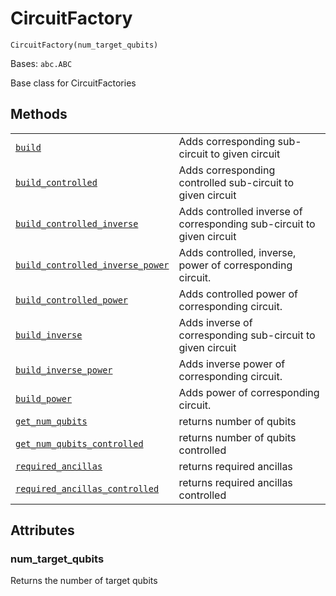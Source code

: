 # CircuitFactory

<span id="undefined" />

`CircuitFactory(num_target_qubits)`

Bases: `abc.ABC`

Base class for CircuitFactories

## Methods

|                                                                                                                                                                                                                                       |                                                                       |
| ------------------------------------------------------------------------------------------------------------------------------------------------------------------------------------------------------------------------------------- | --------------------------------------------------------------------- |
| [`build`](qiskit.aqua.utils.CircuitFactory.build#qiskit.aqua.utils.CircuitFactory.build "qiskit.aqua.utils.CircuitFactory.build")                                                                                                     | Adds corresponding sub-circuit to given circuit                       |
| [`build_controlled`](qiskit.aqua.utils.CircuitFactory.build_controlled#qiskit.aqua.utils.CircuitFactory.build_controlled "qiskit.aqua.utils.CircuitFactory.build_controlled")                                                         | Adds corresponding controlled sub-circuit to given circuit            |
| [`build_controlled_inverse`](qiskit.aqua.utils.CircuitFactory.build_controlled_inverse#qiskit.aqua.utils.CircuitFactory.build_controlled_inverse "qiskit.aqua.utils.CircuitFactory.build_controlled_inverse")                         | Adds controlled inverse of corresponding sub-circuit to given circuit |
| [`build_controlled_inverse_power`](qiskit.aqua.utils.CircuitFactory.build_controlled_inverse_power#qiskit.aqua.utils.CircuitFactory.build_controlled_inverse_power "qiskit.aqua.utils.CircuitFactory.build_controlled_inverse_power") | Adds controlled, inverse, power of corresponding circuit.             |
| [`build_controlled_power`](qiskit.aqua.utils.CircuitFactory.build_controlled_power#qiskit.aqua.utils.CircuitFactory.build_controlled_power "qiskit.aqua.utils.CircuitFactory.build_controlled_power")                                 | Adds controlled power of corresponding circuit.                       |
| [`build_inverse`](qiskit.aqua.utils.CircuitFactory.build_inverse#qiskit.aqua.utils.CircuitFactory.build_inverse "qiskit.aqua.utils.CircuitFactory.build_inverse")                                                                     | Adds inverse of corresponding sub-circuit to given circuit            |
| [`build_inverse_power`](qiskit.aqua.utils.CircuitFactory.build_inverse_power#qiskit.aqua.utils.CircuitFactory.build_inverse_power "qiskit.aqua.utils.CircuitFactory.build_inverse_power")                                             | Adds inverse power of corresponding circuit.                          |
| [`build_power`](qiskit.aqua.utils.CircuitFactory.build_power#qiskit.aqua.utils.CircuitFactory.build_power "qiskit.aqua.utils.CircuitFactory.build_power")                                                                             | Adds power of corresponding circuit.                                  |
| [`get_num_qubits`](qiskit.aqua.utils.CircuitFactory.get_num_qubits#qiskit.aqua.utils.CircuitFactory.get_num_qubits "qiskit.aqua.utils.CircuitFactory.get_num_qubits")                                                                 | returns number of qubits                                              |
| [`get_num_qubits_controlled`](qiskit.aqua.utils.CircuitFactory.get_num_qubits_controlled#qiskit.aqua.utils.CircuitFactory.get_num_qubits_controlled "qiskit.aqua.utils.CircuitFactory.get_num_qubits_controlled")                     | returns number of qubits controlled                                   |
| [`required_ancillas`](qiskit.aqua.utils.CircuitFactory.required_ancillas#qiskit.aqua.utils.CircuitFactory.required_ancillas "qiskit.aqua.utils.CircuitFactory.required_ancillas")                                                     | returns required ancillas                                             |
| [`required_ancillas_controlled`](qiskit.aqua.utils.CircuitFactory.required_ancillas_controlled#qiskit.aqua.utils.CircuitFactory.required_ancillas_controlled "qiskit.aqua.utils.CircuitFactory.required_ancillas_controlled")         | returns required ancillas controlled                                  |

## Attributes

<span id="undefined" />

### num\_target\_qubits

Returns the number of target qubits
